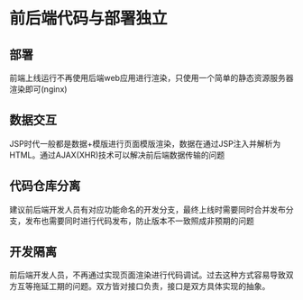 # 前后端代码与部署独立
## 部署
前端上线运行不再使用后端web应用进行渲染，只使用一个简单的静态资源服务器渲染即可(nginx)
## 数据交互
JSP时代一般都是数据+模版进行页面模版渲染，数据在通过JSP注入并解析为HTML。通过AJAX(XHR)技术可以解决前后端数据传输的问题
## 代码仓库分离
建议前后端开发人员有对应功能命名的开发分支，最终上线时需要同时合并发布分支，发布也需要同时进行代码发布，防止版本不一致照成非预期的问题
## 开发隔离
前后端开发人员，不再通过实现页面渲染进行代码调试。过去这种方式容易导致双方互等拖延工期的问题。双方皆对接口负责，接口是双方具体实现的抽象。
